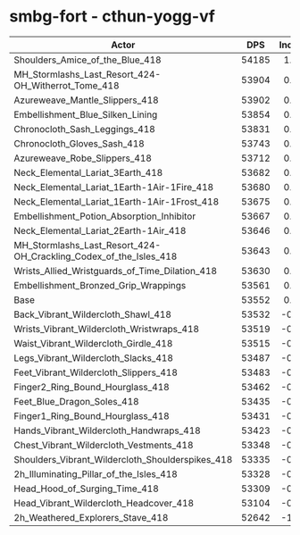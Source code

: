 # smbg-fort - cthun-yogg-vf
| Actor | DPS | Increase |
|---|:---:|:---:|
|Shoulders_Amice_of_the_Blue_418|54185|1.18%|
|MH_Stormlashs_Last_Resort_424-OH_Witherrot_Tome_418|53904|0.66%|
|Azureweave_Mantle_Slippers_418|53902|0.65%|
|Embellishment_Blue_Silken_Lining|53854|0.56%|
|Chronocloth_Sash_Leggings_418|53831|0.52%|
|Chronocloth_Gloves_Sash_418|53743|0.36%|
|Azureweave_Robe_Slippers_418|53712|0.30%|
|Neck_Elemental_Lariat_3Earth_418|53682|0.24%|
|Neck_Elemental_Lariat_1Earth-1Air-1Fire_418|53680|0.24%|
|Neck_Elemental_Lariat_1Earth-1Air-1Frost_418|53675|0.23%|
|Embellishment_Potion_Absorption_Inhibitor|53667|0.21%|
|Neck_Elemental_Lariat_2Earth-1Air_418|53646|0.18%|
|MH_Stormlashs_Last_Resort_424-OH_Crackling_Codex_of_the_Isles_418|53643|0.17%|
|Wrists_Allied_Wristguards_of_Time_Dilation_418|53630|0.15%|
|Embellishment_Bronzed_Grip_Wrappings|53561|0.02%|
|Base|53552|0.00%|
|Back_Vibrant_Wildercloth_Shawl_418|53532|-0.04%|
|Wrists_Vibrant_Wildercloth_Wristwraps_418|53519|-0.06%|
|Waist_Vibrant_Wildercloth_Girdle_418|53515|-0.07%|
|Legs_Vibrant_Wildercloth_Slacks_418|53487|-0.12%|
|Feet_Vibrant_Wildercloth_Slippers_418|53483|-0.13%|
|Finger2_Ring_Bound_Hourglass_418|53462|-0.17%|
|Feet_Blue_Dragon_Soles_418|53435|-0.22%|
|Finger1_Ring_Bound_Hourglass_418|53431|-0.23%|
|Hands_Vibrant_Wildercloth_Handwraps_418|53423|-0.24%|
|Chest_Vibrant_Wildercloth_Vestments_418|53348|-0.38%|
|Shoulders_Vibrant_Wildercloth_Shoulderspikes_418|53335|-0.41%|
|2h_Illuminating_Pillar_of_the_Isles_418|53328|-0.42%|
|Head_Hood_of_Surging_Time_418|53309|-0.45%|
|Head_Vibrant_Wildercloth_Headcover_418|53104|-0.84%|
|2h_Weathered_Explorers_Stave_418|52642|-1.70%|
